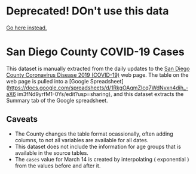 # Deprecated! DOn't use this data

[Go here instead. ](https://data.sandiegodata.org/dataset/sandiegocounty-gov-covid19/)

# San Diego County COVID-19 Cases

This dataset is manually extracted from the daily updates to the [San Diego
County Coronavirus Disease 2019
(COVID-19)](https://www.sandiegocounty.gov/coronavirus/) web page. The table on
the web page is pulled into a [Google
Spreadsheet](https://docs.google.com/spreadsheets/d/1RkgOAgmZIcq7WdNvxn4dih_-aX6
im3fNd9yrfM1-0Ys/edit?usp=sharing), and this dataset extracts the Summary tab
of the Google spreadsheet.

## Caveats

* The County changes the table format ocassionally, often adding columns, to not all variables are available for all dates. 
* This dataset does not include the information for age groups that is available in the source tables. 
* The `cases` value for March 14 is created by interpolating ( exponential ) from the values before and after it. 

